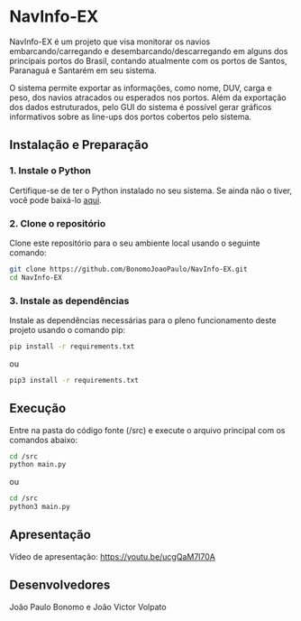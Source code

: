 # NavInfo-EX

NavInfo-EX é um projeto que visa monitorar os navios embarcando/carregando e desembarcando/descarregando em alguns dos principais portos do Brasil, contando atualmente com os portos de Santos, Paranaguá e Santarém em seu sistema. 

O sistema permite exportar as informações, como nome, DUV, carga e peso, dos navios atracados ou esperados nos portos. Além da exportação dos dados estruturados, pelo GUI do sistema é possível gerar gráficos informativos sobre as line-ups dos portos cobertos pelo sistema.

## Instalação e Preparação

### 1. Instale o Python

Certifique-se de ter o Python instalado no seu sistema. Se ainda não o tiver, você pode baixá-lo [aqui](https://www.python.org/downloads/).

### 2. Clone o repositório

Clone este repositório para o seu ambiente local usando o seguinte comando:

```bash
git clone https://github.com/BonomoJoaoPaulo/NavInfo-EX.git
cd NavInfo-EX
```

### 3. Instale as dependências

Instale as dependências necessárias para o pleno funcionamento deste projeto usando o comando pip:
```bash
pip install -r requirements.txt
```
ou
```bash
pip3 install -r requirements.txt
```

## Execução

Entre na pasta do código fonte (/src) e execute o arquivo principal com os comandos abaixo:
```bash
cd /src
python main.py
```
ou
```bash
cd /src
python3 main.py
```

## Apresentação


Vídeo de apresentação: https://youtu.be/ucgQaM7l70A

## Desenvolvedores

João Paulo Bonomo e João Victor Volpato
